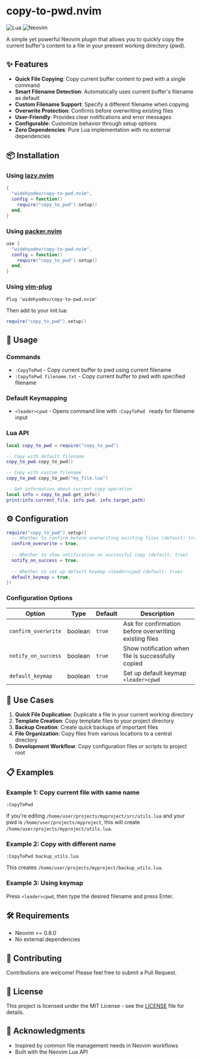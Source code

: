 # copy-to-pwd.nvim

![Lua](https://img.shields.io/badge/Made%20with%20Lua-blueviolet.svg?style=for-the-badge&logo=lua)
![Neovim](https://img.shields.io/badge/NeoVim-%2357A143.svg?&style=for-the-badge&logo=neovim&logoColor=white)

A simple yet powerful Neovim plugin that allows you to quickly copy the current buffer's content to a file in your present working directory (pwd).

## ✨ Features

- **Quick File Copying**: Copy current buffer content to pwd with a single command
- **Smart Filename Detection**: Automatically uses current buffer's filename as default
- **Custom Filename Support**: Specify a different filename when copying
- **Overwrite Protection**: Confirms before overwriting existing files
- **User-Friendly**: Provides clear notifications and error messages
- **Configurable**: Customize behavior through setup options
- **Zero Dependencies**: Pure Lua implementation with no external dependencies

## 📦 Installation

### Using [lazy.nvim](https://github.com/folke/lazy.nvim)

```lua
{
  "widehyodev/copy-to-pwd.nvim",
  config = function()
    require("copy_to_pwd").setup()
  end,
}
```

### Using [packer.nvim](https://github.com/wbthomason/packer.nvim)

```lua
use {
  "widehyodev/copy-to-pwd.nvim",
  config = function()
    require("copy_to_pwd").setup()
  end,
}
```

### Using [vim-plug](https://github.com/junegunn/vim-plug)

```vim
Plug 'widehyodev/copy-to-pwd.nvim'
```

Then add to your init.lua:
```lua
require("copy_to_pwd").setup()
```

## 🚀 Usage

### Commands

- `:CopyToPwd` - Copy current buffer to pwd using current filename
- `:CopyToPwd filename.txt` - Copy current buffer to pwd with specified filename

### Default Keymapping

- `<leader>cpwd` - Opens command line with `:CopyToPwd ` ready for filename input

### Lua API

```lua
local copy_to_pwd = require("copy_to_pwd")

-- Copy with default filename
copy_to_pwd.copy_to_pwd()

-- Copy with custom filename
copy_to_pwd.copy_to_pwd("my_file.lua")

-- Get information about current copy operation
local info = copy_to_pwd.get_info()
print(info.current_file, info.pwd, info.target_path)
```

## ⚙️ Configuration

```lua
require("copy_to_pwd").setup({
  -- Whether to confirm before overwriting existing files (default: true)
  confirm_overwrite = true,
  
  -- Whether to show notification on successful copy (default: true)
  notify_on_success = true,
  
  -- Whether to set up default keymap <leader>cpwd (default: true)
  default_keymap = true,
})
```

### Configuration Options

| Option | Type | Default | Description |
|--------|------|---------|-------------|
| `confirm_overwrite` | boolean | `true` | Ask for confirmation before overwriting existing files |
| `notify_on_success` | boolean | `true` | Show notification when file is successfully copied |
| `default_keymap` | boolean | `true` | Set up default keymap `<leader>cpwd` |

## 🔧 Use Cases

1. **Quick File Duplication**: Duplicate a file in your current working directory
2. **Template Creation**: Copy template files to your project directory
3. **Backup Creation**: Create quick backups of important files
4. **File Organization**: Copy files from various locations to a central directory
5. **Development Workflow**: Copy configuration files or scripts to project root

## 📋 Examples

### Example 1: Copy current file with same name
```
:CopyToPwd
```
If you're editing `/home/user/projects/myproject/src/utils.lua` and your pwd is `/home/user/projects/myproject`, this will create `/home/user/projects/myproject/utils.lua`.

### Example 2: Copy with different name
```
:CopyToPwd backup_utils.lua
```
This creates `/home/user/projects/myproject/backup_utils.lua`.

### Example 3: Using keymap
Press `<leader>cpwd`, then type the desired filename and press Enter.

## 🛠️ Requirements

- Neovim >= 0.8.0
- No external dependencies

## 🤝 Contributing

Contributions are welcome! Please feel free to submit a Pull Request.

## 📄 License

This project is licensed under the MIT License - see the [LICENSE](LICENSE) file for details.

## 🙏 Acknowledgments

- Inspired by common file management needs in Neovim workflows
- Built with the Neovim Lua API
